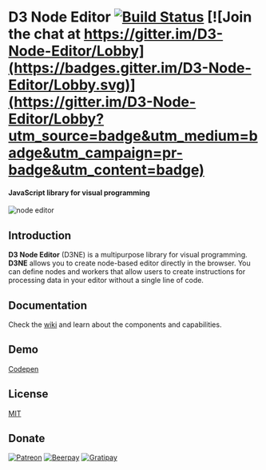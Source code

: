 D3 Node Editor [![Build Status](https://travis-ci.org/Ni55aN/D3-Node-Editor.svg?branch=master)](https://travis-ci.org/Ni55aN/D3-Node-Editor) [![Join the chat at https://gitter.im/D3-Node-Editor/Lobby](https://badges.gitter.im/D3-Node-Editor/Lobby.svg)](https://gitter.im/D3-Node-Editor/Lobby?utm_source=badge&utm_medium=badge&utm_campaign=pr-badge&utm_content=badge)
====
#### JavaScript library for visual programming

![node editor](https://drive.google.com/uc?export=download&id=0BzysCNw7yv8MeXdkSV9oeHZLQkk)

Introduction
----
**D3 Node Editor** (D3NE) is a multipurpose library for visual programming. **D3NE** allows you to create node-based editor directly in the browser. You can define nodes and workers that allow users to create instructions for processing data in your editor without a single line of code.

Documentation
----
Check the [wiki](https://github.com/Ni55aN/D3-Node-Editor/wiki) and learn about the components and capabilities.

Demo
----
[Codepen](https://codepen.io/Ni55aN/pen/jBEKBQ)

License
----
[MIT](http://opensource.org/licenses/MIT)

Donate
----
[![Patreon](https://img.shields.io/badge/patreon-become%20a%20patron-red.svg)](https://www.patreon.com/ni55an) [![Beerpay](https://beerpay.io/Ni55aN/D3-Node-Editor/badge.svg?style=flat)](https://beerpay.io/Ni55aN/D3-Node-Editor)  [![Gratipay](https://img.shields.io/gratipay/project/D3-Node-Editor.svg)](https://gratipay.com/d3-node-editor/)

